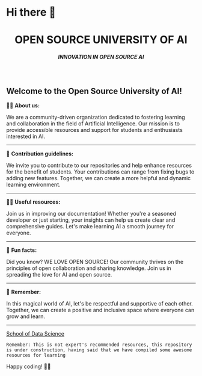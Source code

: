 # Hi there 👋
<h1 align='center'>OPEN SOURCE UNIVERSITY OF AI</h1>
<h5 align='center'>INNOVATION IN OPEN SOURCE AI</h5>

<br>

Welcome to the Open Source University of AI!
---

🙋‍♀️ **About us:**

We are a community-driven organization dedicated to fostering learning and collaboration in the field of Artificial Intelligence. Our mission is to provide accessible resources and support for students and enthusiasts interested in AI.

---

🌈 **Contribution guidelines:**

We invite you to contribute to our repositories and help enhance resources for the benefit of students. Your contributions can range from fixing bugs to adding new features. Together, we can create a more helpful and dynamic learning environment.

---

👩‍💻 **Useful resources:**

Join us in improving our documentation! Whether you're a seasoned developer or just starting, your insights can help us create clear and comprehensive guides. Let's make learning AI a smooth journey for everyone.

---

🍿 **Fun facts:**

Did you know? WE LOVE OPEN SOURCE! Our community thrives on the principles of open collaboration and sharing knowledge. Join us in spreading the love for AI and open source.

---

🧙 **Remember:**

In this magical world of AI, let's be respectful and supportive of each other. Together, we can create a positive and inclusive space where everyone can grow and learn.

---

[School of Data Science](https://github.com/Open-Source-University-of-AI/OSUAI-School-Of-DataScience) 
```
Remember: This is not expert's recommended resources, this repository is under construction, having said that we have compiled some awesome resources for learning 
```
Happy coding! 🚀✨

